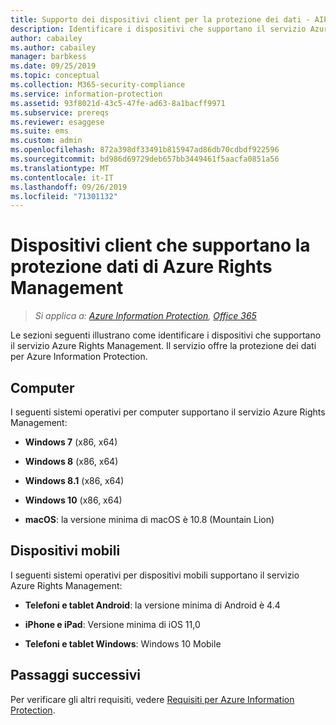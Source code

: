```yaml
---
title: Supporto dei dispositivi client per la protezione dei dati - AIP
description: Identificare i dispositivi che supportano il servizio Azure Rights Management di Azure Information Protection.
author: cabailey
ms.author: cabailey
manager: barbkess
ms.date: 09/25/2019
ms.topic: conceptual
ms.collection: M365-security-compliance
ms.service: information-protection
ms.assetid: 93f8021d-43c5-47fe-ad63-8a1bacff9971
ms.subservice: prereqs
ms.reviewer: esaggese
ms.suite: ems
ms.custom: admin
ms.openlocfilehash: 872a398df33491b815947ad86db70cdbdf922596
ms.sourcegitcommit: bd986d69729deb657bb3449461f5aacfa0851a56
ms.translationtype: MT
ms.contentlocale: it-IT
ms.lasthandoff: 09/26/2019
ms.locfileid: "71301132"
---
```

# <a name="client-devices-that-support-azure-rights-management-data-protection"></a>Dispositivi client che supportano la protezione dati di Azure Rights Management

>*Si applica a: [Azure Information Protection](https://azure.microsoft.com/pricing/details/information-protection), [Office 365](https://download.microsoft.com/download/E/C/F/ECF42E71-4EC0-48FF-AA00-577AC14D5B5C/Azure_Information_Protection_licensing_datasheet_EN-US.pdf)*

Le sezioni seguenti illustrano come identificare i dispositivi che supportano il servizio Azure Rights Management. Il servizio offre la protezione dei dati per Azure Information Protection.

## <a name="computers"></a>Computer
I seguenti sistemi operativi per computer supportano il servizio Azure Rights Management:

-   **Windows 7** (x86, x64)

-   **Windows 8** (x86, x64)

-   **Windows 8.1** (x86, x64)

-   **Windows 10** (x86, x64)

-   **macOS**: la versione minima di macOS è 10.8 (Mountain Lion)

## <a name="mobile-devices"></a>Dispositivi mobili
I seguenti sistemi operativi per dispositivi mobili supportano il servizio Azure Rights Management:

-   **Telefoni e tablet Android**: la versione minima di Android è 4.4

-   **iPhone e iPad**: Versione minima di iOS 11,0

-   **Telefoni e tablet Windows**: Windows 10 Mobile


## <a name="next-steps"></a>Passaggi successivi
Per verificare gli altri requisiti, vedere [Requisiti per Azure Information Protection](requirements.md).

